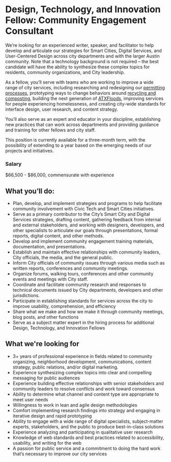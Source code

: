 
# Design, Technology, and Innovation Fellow: Community Engagement Consultant
We’re looking for an experienced writer, speaker, and facilitator to help develop and articulate our strategies for Smart Cities, Digital Services, and User-Centered Design across city departments and with the larger Austin community. Note that a technology background is not required – the best candidate will have the ability to synthesize these complex topics for residents, community organizations, and City leadership.

As a fellow, you’ll serve with teams who are working to improve a wide range of city services, including researching and redesigning our [permitting processes](http://www.austintexas.gov/department/development-services), prototyping ways to change behaviors around [recycling and composting](http://www.austintexas.gov/department/austin-resource-recovery), building the next generation of [ATXFloods](https://www.atxfloods.com/), improving services for people experiencing homelessness, and creating city-wide standards for interface design, user research, and content strategy.

You’ll also serve as an expert and educator in your discipline, establishing new practices that can work across departments and providing guidance and training for other fellows and city staff.

This position is currently available for a three-month term, with the possibility of extending to a year based on the emerging needs of our projects and initiatives.

### Salary
$66,500 - $86,000, commensurate with experience

##  What you’ll do:
-   Plan, develop, and implement strategies and programs to help facilitate community involvement with Civic Tech and Smart Cities initiatives.    
-   Serve as a primary contributor to the City’s Smart City and Digital Services strategies, drafting content, gathering feedback from internal and external stakeholders, and working with designers, developers, and other specialists to articulate our goals through presentations, formal reports, digital content, and other methods.    
-   Develop and implement community engagement training materials, documentation, and presentations.    
-   Establish and maintain effective relationships with community leaders, City officials, the media, and the general public.   
-   Inform City officials of community issues through various media such as written reports, conferences and community meetings.    
-   Organize forums, walking tours, conferences and other community events and meetings with City staff.    
-   Coordinate and facilitate community research and responses to technical documents issued by City departments, developers and other jurisdictions.    
-   Participate in establishing standards for services across the city to improve usability, comprehension, and efficiency   
-   Share what we make and how we make it through community meetings, blog posts, and other functions    
-   Serve as a subject matter expert in the hiring process for additional Design, Technology, and Innovation Fellows    

## What we're looking for
-   3+ years of professional experience in fields related to community organizing, neighborhood development, communications, content strategy, public relations, and/or digital marketing.    
-   Experience synthesizing complex topics into clear and compelling messaging for public audiences    
-   Experience building effective relationships with senior stakeholders and community leaders to resolve conflicts and work toward consensus    
-   Ability to determine what channel and content type are appropriate to meet user needs    
-   Willingness to work in lean and agile design methodologies    
-   Comfort implementing research findings into strategy and engaging in iterative design and rapid prototyping    
-   Ability to engage with a wide range of digital specialists, subject-matter experts, stakeholders, and the public to produce best-in-class solutions
-   Experience analyzing and participating in qualitative user research    
-   Knowledge of web standards and best practices related to accessibility, usability, and writing for the web    
-   A passion for public service and a commitment to doing the hard work that’s necessary to improve our city services


